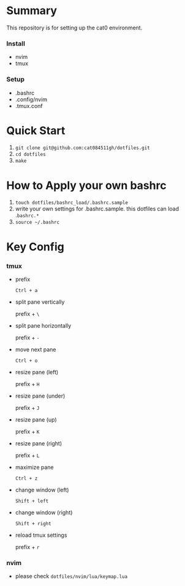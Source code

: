 # Summary
This repository is for setting up the cat0 environment.


### Install
  - nvim
  - tmux
### Setup
  - .bashrc
  - .config/nvim
  - .tmux.conf

# Quick Start
1. `git clone git@github.com:cat084511gh/dotfiles.git`
2. `cd dotfiles`
3. `make`

# How to Apply your own bashrc
1. `touch dotfiles/bashrc_load/.bashrc.sample`
2. write your own settings for .bashrc.sample. this dotfiles can load .`bashrc.*`
3. `source ~/.bashrc`

# Key Config
### tmux
- prefix
  
  `Ctrl + a`
- split pane vertically

  prefix + `\`
- split pane horizontally

  prefix + `-`
- move next pane
  
  `Ctrl + o`
- resize pane (left)
  
  prefix + `H`
- resize pane (under)
  
  prefix + `J`
- resize pane (up)
  
  prefix + `K`
- resize pane (right)
  
  prefix + `L`
- maximize pane
  
  `Ctrl + z`
- change window (left)
  
  `Shift + left`
- change window (right)
  
  `Shift + right`
- reload tmux settings
  
  prefix + `r`

### nvim
- please check `dotfiles/nvim/lua/keymap.lua`
